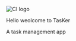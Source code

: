 ![CI logo](https://codeinstitute.s3.amazonaws.com/fullstack/ci_logo_small.png)

Hello weolcome to TasKer

A task management app

